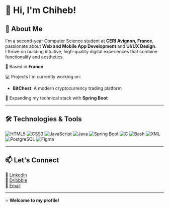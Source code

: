 # 👋 Hi, I'm Chiheb!

## 🚀 About Me

I'm a second-year Computer Science student at **CERI Avignon, France**, passionate about **Web and Mobile App Development** and **UI/UX Design**.  
I thrive on building intuitive, high-quality digital experiences that combine functionality and aesthetics.

📍 Based in **France**

💻 Projects I'm currently working on:
- **BitChest**: A modern cryptocurrency trading platform

🌱 Expanding my technical stack with **Spring Boot**

---

## 🛠️ Technologies & Tools

![HTML5](https://img.shields.io/badge/HTML5-E34F26?style=for-the-badge&logo=html5&logoColor=white)
![CSS3](https://img.shields.io/badge/CSS3-1572B6?style=for-the-badge&logo=css3&logoColor=white)
![JavaScript](https://img.shields.io/badge/JavaScript-F7DF1E?style=for-the-badge&logo=javascript&logoColor=black)
![Java](https://img.shields.io/badge/Java-ED8B00?style=for-the-badge&logo=java&logoColor=white)
![Spring Boot](https://img.shields.io/badge/Spring%20Boot-6DB33F?style=for-the-badge&logo=spring-boot&logoColor=white)
![C](https://img.shields.io/badge/C-00599C?style=for-the-badge&logo=c&logoColor=white)
![Bash](https://img.shields.io/badge/Bash-4EAA25?style=for-the-badge&logo=gnu-bash&logoColor=white)
![XML](https://img.shields.io/badge/XML-FF6600?style=for-the-badge&logo=xml&logoColor=white)
![PostgreSQL](https://img.shields.io/badge/PostgreSQL-336791?style=for-the-badge&logo=postgresql&logoColor=white)
![Figma](https://img.shields.io/badge/Figma-F24E1E?style=for-the-badge&logo=figma&logoColor=white)

---

## 📫 Let's Connect

💼 [LinkedIn](https://linkedin.com/in/chiheb-eddine-kebbas/)  
🎨 [Dribbble](https://dribbble.com/kebbaschiheb)  
📧 [Email](mailto:chihebed.kbs@gmail.com)

---

⭐️ **Welcome to my profile!** 

